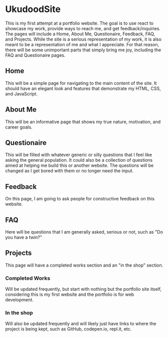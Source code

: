 # UkudoodSite
This is my first attempt at a portfolio website. The goal is to use react to showcase my work, provide ways to reach me, and get feedback/inquiries.
The pages will include a Home, About Me, Questionaire, Feedback, FAQ, and Projects. While the site is a serious representation of my work, it is also meant to be a representation of me and what I appreciate. For that reason, there will be some unimportant parts that simply bring me joy, including the FAQ and Questionaire pages.

## Home
This will be a simple page for navigating to the main content of the site. It should have an elegant look and features that demonstrate my HTML, CSS, and JavaScript.

## About Me
This will be an informative page that shows my true nature, motivation, and career goals.

## Questionaire
This will be filled with whatever generic or silly questions that I feel like asking the general population.
It could also be a collection of questions aimed at helping me build this or another website.
The questions will be changed as I get bored with them or no longer need the input.

## Feedback
On this page, I am going to ask people for constructive feedback on this website.

## FAQ
Here will be questions that I am generally asked, serious or not, such as "Do you have a twin?"

## Projects
This page will have a completed works section and an "in the shop" section.

### Completed Works
Will be updated frequently, but start with nothing but the portfolio site itself, considering this is my first website and the portfolio is for web development.

### In the shop
Will also be updated frequently and will likely just have links to where the project is being kept, such as GitHub, codepen.io, repl.it, etc.
